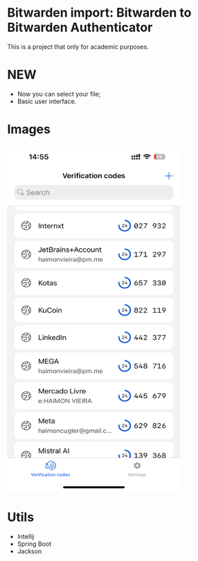 # Bitwarden import: Bitwarden to Bitwarden Authenticator
This is a project that only for academic purposes.

# NEW
- Now you can select your file;
- Basic user interface.

# Images

<img src="https://github.com/haimonvieira/bitwarden-import/blob/main/IMG_0010.png" alt="Print de tela" width="400" height="800" />

# Utils
- Intellij
- Spring Boot
- Jackson
